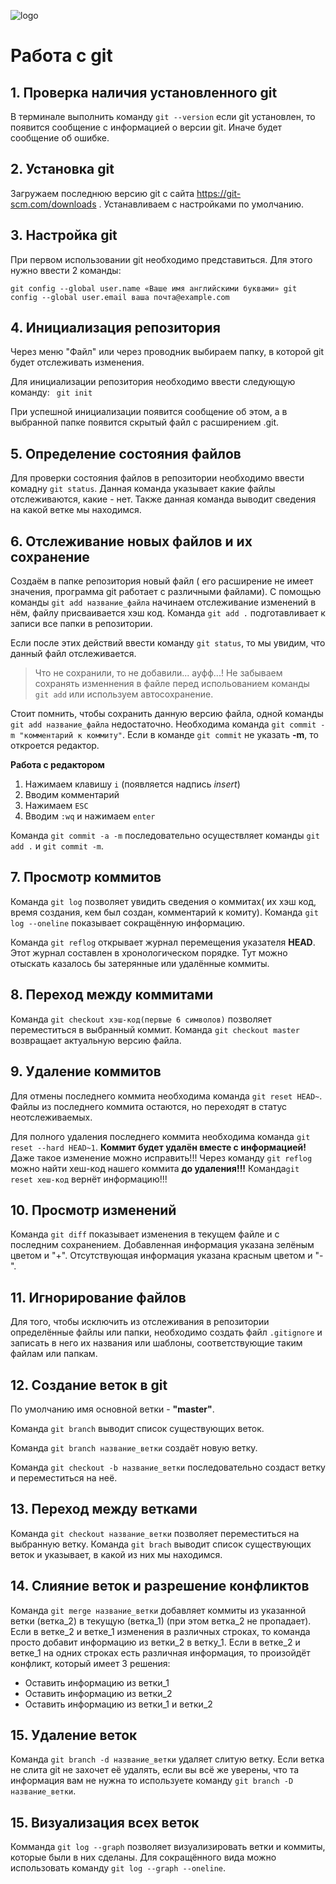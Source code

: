 ![logo](Git-Logo-1788C.png)
# Работа с git 

## 1. Проверка наличия установленного git
В терминале выполнить команду `git --version`
если git установлен, то появится сообщение с информацией о версии git. Иначе будет сообщение об ошибке.

## 2. Установка git
Загружаем последнюю версию git с сайта https://git-scm.com/downloads . Устанавливаем с настройками по умолчанию. 

## 3. Настройка git
При первом использовании git необходимо представиться. Для этого нужно ввести 2 команды:
```
git config --global user.name «Ваше имя английскими буквами» git config --global user.email ваша почта@example.com
```
## 4. Инициализация репозитория
Через меню "Файл" или через проводник выбираем папку, в которой git будет отслеживать изменения.

Для инициализации репозитория необходимо ввести следующую команду:
` git init`

При успешной инициализации появится сообщение об этом, а в выбранной папке появится скрытый файл с расширением .git.

## 5. Определение состояния файлов
Для проверки состояния файлов в репозитории необходимо ввести комадну `git status`.
Данная команда указывает какие файлы отслеживаются, какие - нет. Также данная команда выводит сведения на какой ветке мы находимся.
## 6. Отслеживание новых файлов и их сохранение 
Создаём в папке репозитория новый файл ( его расширение не имеет значения, программа git работает с различными файлами). С помощью команды `git add название_файла` начинаем отслеживание изменений в нём, файлу присваивается хэш код. Команда `git add .` подготавливает к записи все папки в репозитории.
  
  Если после этих действий ввести команду `git status`, то мы увидим, что данный файл отслеживается.
  > Что не сохранили, то не добавили... ауфф...! Не забываем сохранять изменнения в файле перед испольованием команды `git add` или используем автосохранение.

Стоит помнить, чтобы сохранить данную версию файла, одной команды `git add название_файла` недостаточно. Необходима команда `git commit -m "комментарий к коммиту"`. Если в команде `git commit` не указать **-m**, то откроется редактор. 

**Работа c редактором** 

1. Нажимаем клавишу `i` (появляется надпись *insert*)
2. Вводим комментарий
3. Нажимаем `ESC`
4. Вводим `:wq` и нажимаем `enter`

Команда `git commit -a -m` последовательно осуществляет команды `git add .` и `git commit -m`.

## 7. Просмотр коммитов
Команда `git log` позволяет увидить сведения о коммитах( их хэш код, время создания, кем был создан, комментарий к комиту). Команда `git log --oneline` показывает сокращённую информацию. 

Команда `git reflog` открывает журнал перемещения указателя **HEAD**. Этот журнал составлен в хронологическом порядке. Тут можно отыскать казалось бы затерянные или удалённые коммиты. 
## 8. Переход между коммитами
Команда `git checkout хэш-код(первые 6 символов)` позволяет переместиться в выбранный коммит. 
Команда `git checkout master` возвращает актуальную версию файла.
## 9. Удаление коммитов
Для отмены последнего коммита необходима команда `git reset HEAD~`. Файлы из последнего коммита остаются, но переходят в статус неотслеживаемых.    

Для полного удаления последнего коммита   необходима команда `git reset --hard HEAD~1`. **Коммит будет удалён вместе с информацией!**
Даже такое изменение можно исправить!!! Через команду `git reflog` можно найти хеш-код нашего коммита **до удаления!!!** Команда`git reset хеш-код` вернёт информацию!!! 
## 10. Просмотр изменений
Команда `git diff` показывает изменения в текущем файле и с последним сохранением.
Добавленная информация указана зелёным цветом и "+".
Отсутствующая информация указана красным цветом и "-".
## 11. Игнорирование файлов
Для того, чтобы исключить из отслеживания в репозитории определённые файлы или папки, необходимо создать файл `.gitignore` и записать в него их названия или шаблоны, соответствующие таким файлам или папкам.
## 12. Создание веток в git
По умолчанию имя основной ветки - **"master"**. 

Команда `git branch` выводит список существующих веток. 

Команда `git branch название_ветки` создаёт новую ветку. 

Команда `git checkout -b название_ветки` последовательно создаст ветку и переместиться на неё.
## 13. Переход между ветками
Команда `git checkout название_ветки` позволяет переместиться на выбранную ветку. Команда `git brach` выводит список существующих веток и указывает, в какой из них мы находимся.
## 14. Слияние веток и разрешение конфликтов
Команда `git merge название_ветки` добавляет коммиты из указанной ветки (ветка_2) в текущую (ветка_1) (при этом ветка_2 не пропадает). Если в ветке_2 и ветке_1 изменения в различных строках, то команда просто добавит информацию из ветки_2 в ветку_1. Если в ветке_2 и ветке_1 на одних строках есть различная информация, то произойдёт конфликт, который имеет 3 решения:
+ Оставить информацию из ветки_1
+ Оставить информацию из ветки_2
+ Оставить информацию из ветки_1 и ветки_2
## 15. Удаление веток
Команда `git branch -d название_ветки` удаляет слитую ветку. Если ветка не слита git не захочет её удалять, если вы всё же уверены, что та информация вам не нужна то используете команду `git branch -D название_ветки`.
## 15. Визуализация всех веток
Комманда `git log --graph` позволяет визуализировать ветки и коммиты, которые были в них сделаны. 
Для сокращённого вида можно использовать команду `git log --graph --oneline`.